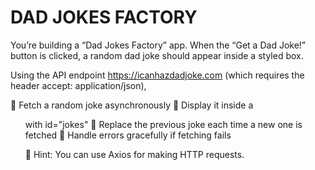 # DAD JOKES FACTORY

You’re building a “Dad Jokes Factory” app. When the “Get a Dad Joke!” button is clicked, a random dad joke should appear inside a styled box.

Using the API endpoint https://icanhazdadjoke.com (which requires the header accept: application/json),

🔹 Fetch a random joke asynchronously
🔹 Display it inside a <ul> with id="jokes"
🔹 Replace the previous joke each time a new one is fetched
🔹 Handle errors gracefully if fetching fails

💭 Hint: You can use Axios for making HTTP requests.
